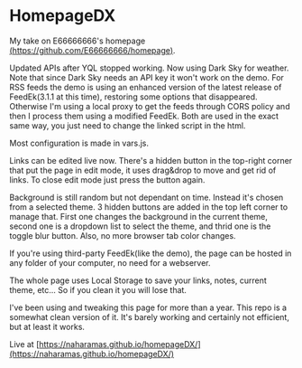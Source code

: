 HomepageDX
=================

My take on E66666666's homepage [(https://github.com/E66666666/homepage)](https://github.com/E66666666/homepage).

Updated APIs after YQL stopped working. 
Now using Dark Sky for weather. Note that since Dark Sky needs an API key it won't work on the demo.
For RSS feeds the demo is using an enhanced version of the latest release of FeedEk(3.1.1 at  this time), restoring some options that disappeared. Otherwise I'm using a local proxy to get the feeds through CORS policy and then I process them using a modified FeedEk. Both are used in the exact same way, you just need to change the linked script in the html.

Most configuration is made in vars.js. 

Links can be edited live now. There's a hidden button in the top-right corner that put the page in edit mode, it uses drag&drop to move and get rid of links. To close edit mode just press the button again. 

Background is still random but not dependant on time. Instead it's chosen from a selected theme. 3 hidden buttons are added in the top left corner to manage that. First one changes the background in the current theme, second one is a dropdown list to select the theme, and thrid one is the toggle blur button.
Also, no more browser tab color changes.

If you're using third-party FeedEk(like the demo), the page can be hosted in any folder of your computer, no need for a webserver. 

The whole page uses Local Storage to save your links, notes, current theme, etc... So if you clean it you will lose that.

I've been using and tweaking this page for more than a year. This repo is a somewhat clean version of it.
It's barely working and certainly not efficient, but at least it works. 

Live at [https://naharamas.github.io/homepageDX/](https://naharamas.github.io/homepageDX/)
